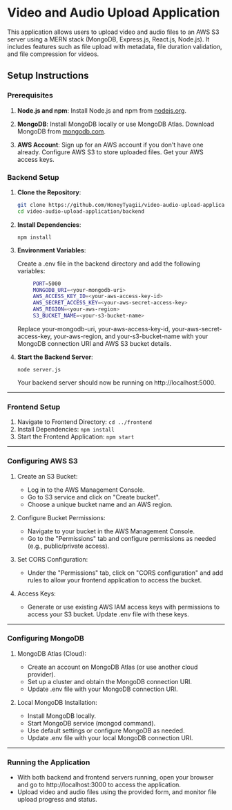 # Video and Audio Upload Application

This application allows users to upload video and audio files to an AWS S3 server using a MERN stack (MongoDB, Express.js, React.js, Node.js). It includes features such as file upload with metadata, file duration validation, and file compression for videos.

## Setup Instructions

### Prerequisites

1. **Node.js and npm**: Install Node.js and npm from [nodejs.org](https://nodejs.org/).

2. **MongoDB**: Install MongoDB locally or use MongoDB Atlas. Download MongoDB from [mongodb.com](https://www.mongodb.com/).

3. **AWS Account**: Sign up for an AWS account if you don't have one already. Configure AWS S3 to store uploaded files. Get your AWS access keys.

### Backend Setup

1. **Clone the Repository**:

   ```bash
   git clone https://github.com/HoneyTyagii/video-audio-upload-application
   cd video-audio-upload-application/backend
   ```

2. **Install Dependencies**:

    `npm install`
    
3. **Environment Variables**:

   Create a .env file in the backend directory and add the following variables:
   ```bash
        PORT=5000 
        MONGODB_URI=<your-mongodb-uri>
        AWS_ACCESS_KEY_ID=<your-aws-access-key-id>
        AWS_SECRET_ACCESS_KEY=<your-aws-secret-access-key>
        AWS_REGION=<your-aws-region>
        S3_BUCKET_NAME=<your-s3-bucket-name>
   ```

   Replace your-mongodb-uri, your-aws-access-key-id, your-aws-secret-access-key, your-aws-region, and your-s3-bucket-name with your MongoDB connection URI and AWS S3 bucket details.

4. **Start the Backend Server**:
   
   `node server.js`

   Your backend server should now be running on http://localhost:5000.

---

### Frontend Setup

1. Navigate to Frontend Directory: `cd ../frontend`
2. Install Dependencies: `npm install`
3. Start the Frontend Application: `npm start`

---
### Configuring AWS S3

1. Create an S3 Bucket:
   * Log in to the AWS Management Console.
   * Go to S3 service and click on "Create bucket".
   * Choose a unique bucket name and an AWS region.

2. Configure Bucket Permissions:
   * Navigate to your bucket in the AWS Management Console.
   * Go to the "Permissions" tab and configure permissions as needed (e.g., public/private access).

3. Set CORS Configuration:
   * Under the "Permissions" tab, click on "CORS configuration" and add rules to allow your frontend application to access the bucket.

4. Access Keys:
   * Generate or use existing AWS IAM access keys with permissions to access your S3 bucket. Update .env file with these keys.
  
---
### Configuring MongoDB

1. MongoDB Atlas (Cloud):
   * Create an account on MongoDB Atlas (or use another cloud provider).
   * Set up a cluster and obtain the MongoDB connection URI.
   * Update .env file with your MongoDB connection URI.

2. Local MongoDB Installation:
   * Install MongoDB locally.
   * Start MongoDB service (mongod command).
   * Use default settings or configure MongoDB as needed.
   * Update .env file with your local MongoDB connection URI.

---
### Running the Application

* With both backend and frontend servers running, open your browser and go to http://localhost:3000 to access the application.
* Upload video and audio files using the provided form, and monitor file upload progress and status.
